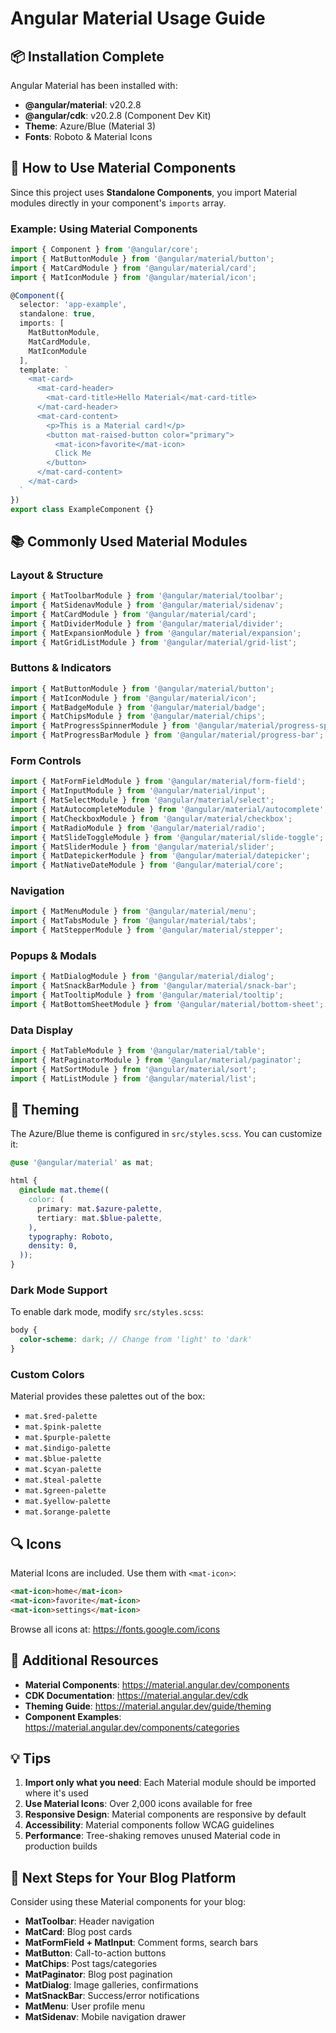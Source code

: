 # Angular Material Usage Guide

## 📦 Installation Complete

Angular Material has been installed with:
- **@angular/material**: v20.2.8
- **@angular/cdk**: v20.2.8 (Component Dev Kit)
- **Theme**: Azure/Blue (Material 3)
- **Fonts**: Roboto & Material Icons

## 🎨 How to Use Material Components

Since this project uses **Standalone Components**, you import Material modules directly in your component's `imports` array.

### Example: Using Material Components

```typescript
import { Component } from '@angular/core';
import { MatButtonModule } from '@angular/material/button';
import { MatCardModule } from '@angular/material/card';
import { MatIconModule } from '@angular/material/icon';

@Component({
  selector: 'app-example',
  standalone: true,
  imports: [
    MatButtonModule,
    MatCardModule,
    MatIconModule
  ],
  template: `
    <mat-card>
      <mat-card-header>
        <mat-card-title>Hello Material</mat-card-title>
      </mat-card-header>
      <mat-card-content>
        <p>This is a Material card!</p>
        <button mat-raised-button color="primary">
          <mat-icon>favorite</mat-icon>
          Click Me
        </button>
      </mat-card-content>
    </mat-card>
  `
})
export class ExampleComponent {}
```

## 📚 Commonly Used Material Modules

### Layout & Structure
```typescript
import { MatToolbarModule } from '@angular/material/toolbar';
import { MatSidenavModule } from '@angular/material/sidenav';
import { MatCardModule } from '@angular/material/card';
import { MatDividerModule } from '@angular/material/divider';
import { MatExpansionModule } from '@angular/material/expansion';
import { MatGridListModule } from '@angular/material/grid-list';
```

### Buttons & Indicators
```typescript
import { MatButtonModule } from '@angular/material/button';
import { MatIconModule } from '@angular/material/icon';
import { MatBadgeModule } from '@angular/material/badge';
import { MatChipsModule } from '@angular/material/chips';
import { MatProgressSpinnerModule } from '@angular/material/progress-spinner';
import { MatProgressBarModule } from '@angular/material/progress-bar';
```

### Form Controls
```typescript
import { MatFormFieldModule } from '@angular/material/form-field';
import { MatInputModule } from '@angular/material/input';
import { MatSelectModule } from '@angular/material/select';
import { MatAutocompleteModule } from '@angular/material/autocomplete';
import { MatCheckboxModule } from '@angular/material/checkbox';
import { MatRadioModule } from '@angular/material/radio';
import { MatSlideToggleModule } from '@angular/material/slide-toggle';
import { MatSliderModule } from '@angular/material/slider';
import { MatDatepickerModule } from '@angular/material/datepicker';
import { MatNativeDateModule } from '@angular/material/core';
```

### Navigation
```typescript
import { MatMenuModule } from '@angular/material/menu';
import { MatTabsModule } from '@angular/material/tabs';
import { MatStepperModule } from '@angular/material/stepper';
```

### Popups & Modals
```typescript
import { MatDialogModule } from '@angular/material/dialog';
import { MatSnackBarModule } from '@angular/material/snack-bar';
import { MatTooltipModule } from '@angular/material/tooltip';
import { MatBottomSheetModule } from '@angular/material/bottom-sheet';
```

### Data Display
```typescript
import { MatTableModule } from '@angular/material/table';
import { MatPaginatorModule } from '@angular/material/paginator';
import { MatSortModule } from '@angular/material/sort';
import { MatListModule } from '@angular/material/list';
```

## 🎨 Theming

The Azure/Blue theme is configured in `src/styles.scss`. You can customize it:

```scss
@use '@angular/material' as mat;

html {
  @include mat.theme((
    color: (
      primary: mat.$azure-palette,
      tertiary: mat.$blue-palette,
    ),
    typography: Roboto,
    density: 0,
  ));
}
```

### Dark Mode Support

To enable dark mode, modify `src/styles.scss`:

```scss
body {
  color-scheme: dark; // Change from 'light' to 'dark'
}
```

### Custom Colors

Material provides these palettes out of the box:
- `mat.$red-palette`
- `mat.$pink-palette`
- `mat.$purple-palette`
- `mat.$indigo-palette`
- `mat.$blue-palette`
- `mat.$cyan-palette`
- `mat.$teal-palette`
- `mat.$green-palette`
- `mat.$yellow-palette`
- `mat.$orange-palette`

## 🔍 Icons

Material Icons are included. Use them with `<mat-icon>`:

```html
<mat-icon>home</mat-icon>
<mat-icon>favorite</mat-icon>
<mat-icon>settings</mat-icon>
```

Browse all icons at: https://fonts.google.com/icons

## 📖 Additional Resources

- **Material Components**: https://material.angular.dev/components
- **CDK Documentation**: https://material.angular.dev/cdk
- **Theming Guide**: https://material.angular.dev/guide/theming
- **Component Examples**: https://material.angular.dev/components/categories

## 💡 Tips

1. **Import only what you need**: Each Material module should be imported where it's used
2. **Use Material Icons**: Over 2,000 icons available for free
3. **Responsive Design**: Material components are responsive by default
4. **Accessibility**: Material components follow WCAG guidelines
5. **Performance**: Tree-shaking removes unused Material code in production builds

## 🚀 Next Steps for Your Blog Platform

Consider using these Material components for your blog:

- **MatToolbar**: Header navigation
- **MatCard**: Blog post cards
- **MatFormField + MatInput**: Comment forms, search bars
- **MatButton**: Call-to-action buttons
- **MatChips**: Post tags/categories
- **MatPaginator**: Blog post pagination
- **MatDialog**: Image galleries, confirmations
- **MatSnackBar**: Success/error notifications
- **MatMenu**: User profile menu
- **MatSidenav**: Mobile navigation drawer

